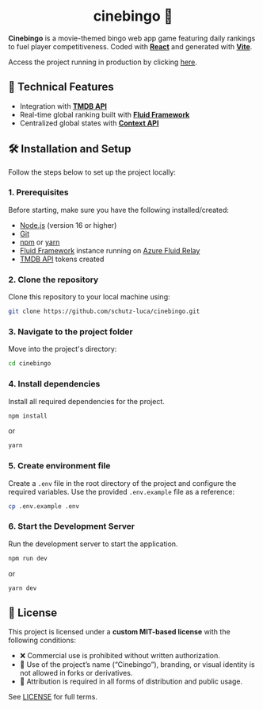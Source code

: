 <h1 align="center">cinebingo 🎥</h1>

**Cinebingo** is a movie-themed bingo web app game featuring daily rankings to fuel player competitiveness. Coded with **[React](https://react.dev/)** and generated with **[Vite](https://vite.dev/)**.

Access the project running in production by clicking [here](https://cinebingo.vercel.app/).

## 🚀 Technical Features
- Integration with **[TMDB API](https://developer.themoviedb.org/docs/getting-started)**
- Real-time global ranking built with **[Fluid Framework](https://fluidframework.com/)**
- Centralized global states with **[Context API](https://react.dev/reference/react/createContext)**

## 🛠️ Installation and Setup

Follow the steps below to set up the project locally:

### 1. Prerequisites
Before starting, make sure you have the following installed/created:
- [Node.js](https://nodejs.org/) (version 16 or higher)
- [Git](https://git-scm.com/)
- [npm](https://www.npmjs.com/) or [yarn](https://yarnpkg.com/)
- [Fluid Framework](https://fluidframework.com/) instance running on [Azure Fluid Relay](https://azure.microsoft.com/en-us/products/fluid-relay)
- [TMDB API](https://developer.themoviedb.org/docs/getting-started) tokens created

### 2. Clone the repository
Clone this repository to your local machine using:

```bash
git clone https://github.com/schutz-luca/cinebingo.git
```

### 3. Navigate to the project folder
Move into the project's directory:

```bash
cd cinebingo
```

### 4. Install dependencies
Install all required dependencies for the project.

```bash
npm install
```

or

```bash
yarn
```

### 5. Create environment file
Create a `.env` file in the root directory of the project and configure the required variables. Use the provided `.env.example` file as a reference:

```bash
cp .env.example .env
```

### 6. Start the Development Server
Run the development server to start the application.

```bash
npm run dev
```

or

```bash
yarn dev
```

## 📄 License

This project is licensed under a **custom MIT-based license** with the following conditions:

- ❌ Commercial use is prohibited without written authorization.
- 🎨 Use of the project’s name (“Cinebingo”), branding, or visual identity is not allowed in forks or derivatives.
- 🙏 Attribution is required in all forms of distribution and public usage.

See [LICENSE](./LICENSE) for full terms.
